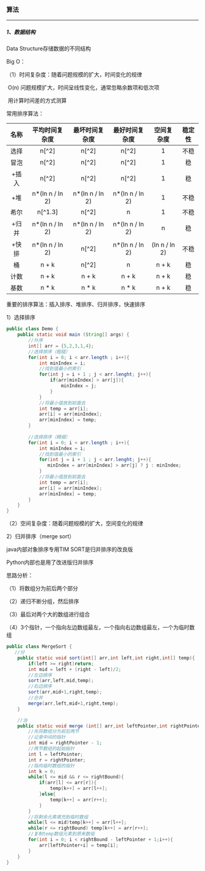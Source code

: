 ### 算法

<hr>

##### 1、数据结构

Data Structure存储数据的不同结构

Big O：

（1）时间复杂度：随着问题规模的扩大，时间变化的规律

​				O(n)	问题规模扩大，时间呈线性变化，通常忽略余数项和低次项

​				用计算时间差的方式测算



常用排序算法：

| 名称  | 平均时间复杂度  | 最坏时间复杂度  | 最好时间复杂度  |  空间复杂度   | 稳定性 |
| :---: | :-------------: | :-------------: | :-------------: | :-----------: | :----: |
| 选择  |      n[^2]      |      n[^2]      |      n[^2]      |       1       |  不稳  |
| 冒泡  |      n[^2]      |      n[^2]      |      n[^2]      |       1       |   稳   |
| +插入 |      n[^2]      |      n[^2]      |      n[^2]      |       1       |   稳   |
|  +堆  | n*(ln n / ln 2) | n*(ln n / ln 2) | n*(ln n / ln 2) |       1       |  不稳  |
| 希尔  |     n[^1.3]     |      n[^2]      |        n        |       1       |  不稳  |
| +归并 | n*(ln n / ln 2) | n*(ln n / ln 2) | n*(ln n / ln 2) |       n       |   稳   |
| +快排 | n*(ln n / ln 2) |      n[^2]      | n*(ln n / ln 2) | (ln n / ln 2) |  不稳  |
|  桶   |      n + k      |      n[^2]      |        n        |     n + k     |   稳   |
| 计数  |      n + k      |      n + k      |      n + k      |     n + k     |   稳   |
| 基数  |      n * k      |      n * k      |      n * k      |     n + k     |   稳   |

重要的排序算法：插入排序、堆排序、归并排序，快速排序

1）选择排序

```java
public class Demo {
    public static void main (String[] args) {
        //升序
        int[] arr = {5,2,3,1,4};
        //选择排序（粗糙）
        for(int i = 0; i < arr.length ; i++){
            int minIndex = i;
            //找到值最小的索引
            for(int j = i + 1 ; j < arr.lenght; j++){
                if(arr[minIndex] > arr[j]){
                    minIndex = j;
                }
            }
            //将最小值放到前面去
            int temp = arr[i];
            arr[i] = arr[minIndex];
            arr[minIndex] = temp;
        }
        
        //选择排序（精细）
        for(int i = 0; i < arr.length ; i++){
            int minIndex = i;
            //找到值最小的索引
            for(int j = i + 1 ; j < arr.lenght; j++){
               minIndex = arr[minIndex] > arr[j] ? j : minIndex;
            }
            //将最小值放到前面去
            int temp = arr[i];
            arr[i] = arr[minIndex];
            arr[minIndex] = temp;
        }
    }
}
```





（2）空间复杂度：随着问题规模的扩大，空间变化的规律



2）归并排序（merge sort）

java内部对象排序专用TIM SORT是归并排序的改良版

Python内部也是用了改进版归并排序



思路分析：

（1）将数组分为前后两个部分

（2）递归不断分组，然后排序

（3）最后对两个大的数组进行组合

（4）3个指针，一个指向左边数组最左，一个指向右边数组最左，一个为临时数组



```java
public class MergeSort {
   //分
    public static void sort(int[] arr,int left,int right,int[] temp){
        if(left >= right)return;
        int mid = left + (right - left)/2;
        //左边排序
        sort(arr,left,mid,temp);
        //右边排序
        sort(arr,mid+1,right,temp);
        //合并
        merge(arr,left,mid+1,right,temp);
    }

    //治
    public static void merge (int[] arr,int leftPointer,int rightPointer,int rightBound,int[] temp){
        //先将数组分为前后两节
        //记录中间的指针
        int mid = rightPointer - 1;
        //两节数组的起始指针
        int l = leftPointer;
        int r = rightPointer;
        //指向临时数组的指针
        int k = 0;
        while(l <= mid && r <= rightBound){
            if(arr[l] <= arr[r]){
                temp[k++] = arr[l++];
            }else{
                temp[k++] = arr[r++];
            }
        }
        //将剩余元素填充到临时数组
        while(l <= mid)temp[k++] = arr[l++];
        while(r <= rightBound) temp[k++] = arr[r++];
        //复制temp数组元素到原来数组
        for(int i = 0; i < rightBound - leftPointer + 1;i++){
            arr[leftPointer+i] = temp[i];
        }
    }
}
```

